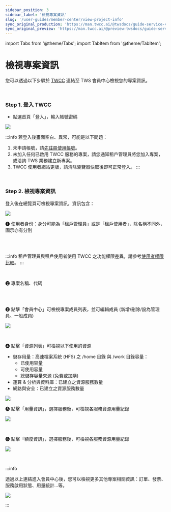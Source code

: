 ```yaml
---
sidebar_position: 3
sidebar_label: '檢視專案資訊'
slug: '/user-guides/member-center/view-project-info'
sync_original_production: 'https://man.twcc.ai/@twsdocs/guide-service-view-project-zh' 
sync_original_preview: 'https://man.twcc.ai/@preview-twsdocs/guide-service-view-project-zh' 
---
```


import Tabs from '@theme/Tabs';
import TabItem from '@theme/TabItem';

# 檢視專案資訊

您可以透過以下步驟於 [TWCC](https://www.twcc.ai/) 連結至 TWS 會員中心檢視您的專案資訊。

<br/>


### Step 1. 登入 TWCC

- 點選首頁「登入」，輸入帳號密碼

![](https://cos.twcc.ai/SYS-MANUAL/uploads/upload_fa750b6f934afc81dfd47057df3f6747.png)

:::info
若登入後畫面空白、異常，可能是以下問題：
1. 未申請帳號，請[<ins>先註冊使用帳號</ins>](../member-key-quota/sign-up-for-twcc.md)。
2. 未加入任何已啟用 TWCC 服務的專案，請您通知租戶管理員將您加入專案，或洽詢 TWS 業務建立新專案。
3. TWCC 使用者網站更版，請清除瀏覽器快取後即可正常登入。
:::

<br/>


### Step 2. 檢視專案資訊

登入後在總覽頁可檢視專案資訊，資訊包含：

![](https://cos.twcc.ai/SYS-MANUAL/uploads/upload_a90d86eae1129550071e0983d5b6685c.png)



<span>&#10102;</span> 使用者身份：身分可能為「租戶管理員」或是「租戶使用者」，除名稱不同外，圖示亦有分別

<br/><br/>

:::info
租戶管理員與租戶使用者使用 TWCC 之功能權限差異，請參考[<ins>使用者權限比較</ins>](../../concepts/overview.md)。
:::

<br/>

<span>&#10103;</span> 專案名稱、代碼

<br/><br/>

<span>&#10104;</span> 點擊「會員中心」可檢視專案成員列表，並可編輯成員 (新增/刪除/設為管理員、一般成員)

![](https://cos.twcc.ai/SYS-MANUAL/uploads/upload_b13ffd5eb4b7b263563759366c28ff93.png)

<br/>

<span>&#10105;</span> 點擊「資源列表」可檢視以下使用的資源

- 儲存用量：高速檔案系統 (HFS) 之 /home 目錄 與 /work 目錄容量：
    - 已使用容量
    - 可使用容量
    - 總儲存容量來源 (免費或加購)
- 運算 & 分析與資料庫：已建立之資源服務數量
- 網路與安全：已建立之資源服務數量

![](https://cos.twcc.ai/SYS-MANUAL/uploads/upload_126c7a5c11c3f36d9f470826c17dfffe.png)

<span>&#10106;</span> 點擊「用量資訊」，選擇服務後，可檢視各服務資源用量紀錄

![](https://cos.twcc.ai/SYS-MANUAL/uploads/upload_3c4f837a348f5de9bc7f53cba6410e47.png)

<br/>

<span>&#10107;</span> 點擊「額度資訊」，選擇服務後，可檢視各服務資源用量紀錄

![](https://cos.twcc.ai/SYS-MANUAL/uploads/upload_fb4425bb4ca7701803c9c7f1e9ae4828.png)

<br/>


:::info

透過以上連結進入會員中心後，您可以檢視更多其他專案相關資訊：訂單、發票、服務啟用狀態、用量統計...等。

![](https://cos.twcc.ai/SYS-MANUAL/uploads/upload_3c0c532f46d4430c814e1e7b62cb1672.png)

:::